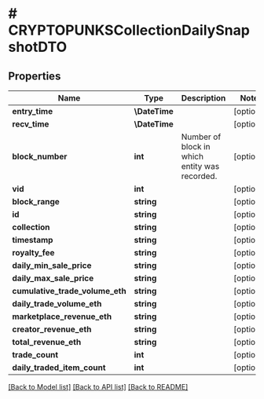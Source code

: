 # # CRYPTOPUNKSCollectionDailySnapshotDTO

## Properties

Name | Type | Description | Notes
------------ | ------------- | ------------- | -------------
**entry_time** | **\DateTime** |  | [optional]
**recv_time** | **\DateTime** |  | [optional]
**block_number** | **int** | Number of block in which entity was recorded. | [optional]
**vid** | **int** |  | [optional]
**block_range** | **string** |  | [optional]
**id** | **string** |  | [optional]
**collection** | **string** |  | [optional]
**timestamp** | **string** |  | [optional]
**royalty_fee** | **string** |  | [optional]
**daily_min_sale_price** | **string** |  | [optional]
**daily_max_sale_price** | **string** |  | [optional]
**cumulative_trade_volume_eth** | **string** |  | [optional]
**daily_trade_volume_eth** | **string** |  | [optional]
**marketplace_revenue_eth** | **string** |  | [optional]
**creator_revenue_eth** | **string** |  | [optional]
**total_revenue_eth** | **string** |  | [optional]
**trade_count** | **int** |  | [optional]
**daily_traded_item_count** | **int** |  | [optional]

[[Back to Model list]](../../README.md#models) [[Back to API list]](../../README.md#endpoints) [[Back to README]](../../README.md)
